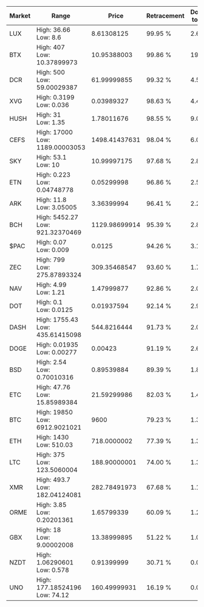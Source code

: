 | Market | Range | Price| Retracement | Doubles to 50% |
| --- | --- | --- | --- | --- |
| LUX | High: 36.66<br />Low: 8.6 | 8.61308125 | 99.95 % | 2.63 |
| BTX | High: 407<br />Low: 10.37899973 | 10.95388003 | 99.86 % | 19.05 |
| DCR | High: 500<br />Low: 59.00029387 | 61.99999855 | 99.32 % | 4.51 |
| XVG | High: 0.3199<br />Low: 0.036 | 0.03989327 | 98.63 % | 4.46 |
| HUSH | High: 31<br />Low: 1.35 | 1.78011676 | 98.55 % | 9.09 |
| CEFS | High: 17000<br />Low: 1189.00003053 | 1498.41437631 | 98.04 % | 6.07 |
| SKY | High: 53.1<br />Low: 10 | 10.99997175 | 97.68 % | 2.87 |
| ETN | High: 0.223<br />Low: 0.04748778 | 0.05299998 | 96.86 % | 2.55 |
| ARK | High: 11.8<br />Low: 3.05005 | 3.36399994 | 96.41 % | 2.21 |
| BCH | High: 5452.27<br />Low: 921.32370469 | 1129.98699914 | 95.39 % | 2.82 |
| $PAC | High: 0.07<br />Low: 0.009 | 0.0125 | 94.26 % | 3.16 |
| ZEC | High: 799<br />Low: 275.87893324 | 309.35468547 | 93.60 % | 1.74 |
| NAV | High: 4.99<br />Low: 1.21 | 1.47999877 | 92.86 % | 2.09 |
| DOT | High: 0.1<br />Low: 0.0125 | 0.01937594 | 92.14 % | 2.90 |
| DASH | High: 1755.43<br />Low: 435.61415098 | 544.8216444 | 91.73 % | 2.01 |
| DOGE | High: 0.01935<br />Low: 0.00277 | 0.00423 | 91.19 % | 2.61 |
| BSD | High: 2.54<br />Low: 0.70010316 | 0.89539884 | 89.39 % | 1.81 |
| ETC | High: 47.76<br />Low: 15.85989384 | 21.59299986 | 82.03 % | 1.47 |
| BTC | High: 19850<br />Low: 6912.9021021 | 9600 | 79.23 % | 1.39 |
| ETH | High: 1430<br />Low: 510.03 | 718.0000002 | 77.39 % | 1.35 |
| LTC | High: 375<br />Low: 123.5060004 | 188.90000001 | 74.00 % | 1.32 |
| XMR | High: 493.7<br />Low: 182.04124081 | 282.78491973 | 67.68 % | 1.19 |
| ORME | High: 3.85<br />Low: 0.20201361 | 1.65799339 | 60.09 % | 1.22 |
| GBX | High: 18<br />Low: 9.00002008 | 13.38999895 | 51.22 % | 1.01 |
| NZDT | High: 1.06290601<br />Low: 0.578 | 0.91399999 | 30.71 % | 0.00 |
| UNO | High: 177.18524196<br />Low: 74.12 | 160.49999931 | 16.19 % | 0.00 |

